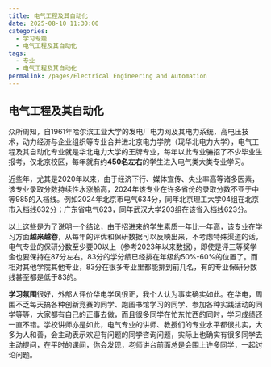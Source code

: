 ```yaml
---
title: 电气工程及其自动化
date: 2025-08-10 11:30:00
categories:
  - 学习专题
  - 电气工程及其自动化
tags:
  - 专业
  - 电气工程及其自动化
permalink: /pages/Electrical Engineering and Automation
---
```


## 电气工程及其自动化 
众所周知，自1961年哈尔滨工业大学的发电厂电力网及其电力系统，高电压技术，动力经济与企业组织等专业合并进北京电力学院（现华北电力大学），电气工程及其自动化专业就是华北电力大学的王牌专业，每年以此专业~~骗~~招了不少毕业生报考，仅北京校区，每年就有约**450名左右**的学生进入电气类大类专业学习。  

近些年，尤其是2020年以来，由于经济下行、媒体宣传、失业率高等诸多因素，该专业录取分数持续性水涨船高，2024年该专业在许多省份的录取分数不亚于中等985的入档线。例如2024年北京市电气634分，同年北京理工大学04组在北京市入档线632分；广东省电气623，同年武汉大学203组在该省入档线623分。  

以上这些是为了说明一个结论，由于招进来的学生素质一年比一年高，该专业在学习方面**越来越卷**，从每年的评优和保研数据可以反映出来，不考虑特殊渠道的话，电气专业的保研分数至少要90以上（参考2023年以来数据），即使是评三等奖学金也要保持在87分左右。83分的学分绩已经排在年级约50%-60%的位置了。而相对其他学院其他专业，83分在很多专业里都能排到前几名，有的专业保研分数线甚至都是低于83的。  

**学习氛围**很好，外部人评价华电学风很正，我个人认为事实确实如此。在华电，周围不乏每天搞各种创新竞赛的同学、跑图书馆学习的同学、参加各种实践活动的同学等等，大家都有自己的正事去做，而且很多同学在忙东忙西的同时，学习成绩还一直不错。学校讲师亦是如此，电气专业的讲师、教授们的专业水平都很扎实，大多为人和善，会主动表示欢迎有问题的同学咨询问题，实际上也确实有很多同学去主动提问，在平时的课间，你会发现，老师讲台前面总是会围上许多同学，一起讨论问题。  






